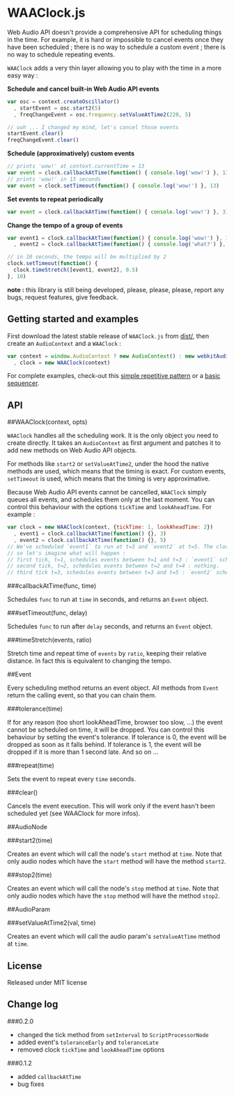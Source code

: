 WAAClock.js
=============

Web Audio API doesn't provide a comprehensive API for scheduling things in the time. For example, it is hard or impossible to cancel events once they have been scheduled ; there is no way to schedule a custom event ; there is no way to schedule repeating events.

`WAAClock` adds a very thin layer allowing you to play with the time in a more easy way :

**Schedule and cancel built-in Web Audio API events**

```javascript
var osc = context.createOscillator()
  , startEvent = osc.start2(5)
  , freqChangeEvent = osc.frequency.setValueAtTime2(220, 5)

// uuh ... I changed my mind, let's cancel those events
startEvent.clear()
freqChangeEvent.clear()
```

**Schedule (approximatively) custom events**

```javascript
// prints 'wow!' at context.currentTime = 13
var event = clock.callbackAtTime(function() { console.log('wow!') }, 13)
// prints 'wow!' in 13 seconds
var event = clock.setTimeout(function() { console.log('wow!') }, 13)
```

**Set events to repeat periodically**

```javascript
var event = clock.callbackAtTime(function() { console.log('wow!') }, 3).repeat(2)
```

**Change the tempo of a group of events**

```javascript
var event1 = clock.callbackAtTime(function() { console.log('wow!') }, 1).repeat(2)
  , event2 = clock.callbackAtTime(function() { console.log('what?') }, 2).repeat(2)

// in 10 seconds, the tempo will be multiplied by 2
clock.setTimeout(function() {
  clock.timeStretch([event1, event2], 0.5)
}, 10)
```

**note :** this library is still being developed, please, please, please, report any bugs, request features, give feedback.


Getting started and examples
-----------------------------

First download the latest stable release of `WAAClock.js` from [dist/](https://github.com/sebpiq/WAAClock.js/tree/master/dist), then create an `AudioContext` and a `WAAClock` :

```javascript
var context = window.AudioContext ? new AudioContext() : new webkitAudioContext()
  , clock = new WAAClock(context)
```

For complete examples, check-out this [simple repetitive pattern](http://sebpiq.github.io/WAAClock.js/tempoChange.html) or a [basic sequencer](http://sebpiq.github.io/WAAClock.js/beatSequence.html).

API
----

##WAAClock(context, opts)

`WAAClock` handles all the scheduling work. It is the only object you need to create directly.
It takes an `AudioContext` as first argument and patches it to add new methods on Web Audio API objects.

For methods like `start2` or `setValueAtTime2`, under the hood the native methods are used, which means that the timing is exact.
For custom events, `setTimeout` is used, which means that the timing is very approximative.

Because Web Audio API events cannot be cancelled, `WAAClock` simply queues all events, and schedules them only at the last moment.
You can control this behaviour with the options `tickTime` and `lookAheadTime`. For example :

```javascript
var clock = new WAAClock(context, {tickTime: 1, lookAheadTime: 2})
  , event1 = clock.callbackAtTime(function() {}, 3)
  , event2 = clock.callbackAtTime(function() {}, 5)
// We've scheduled `event1` to run at t=3 and `event2` at t=5. The clock ticks every 1 second,
// so let's imagine what will happen :
// first tick, t=1, schedules events between t=1 and t=3 : `event1` scheduled and can't be canceled anymore.
// second tick, t=2, schedules events between t=2 and t=4 : nothing.
// third tick t=3, schedules events between t=3 and t=5 : `event2` scheduled and can't be canceled anymore.
```

###callbackAtTime(func, time)

Schedules `func` to run at `time` in seconds, and returns an `Event` object.

###setTimeout(func, delay)

Schedules `func` to run after `delay` seconds, and returns an `Event` object.

###timeStretch(events, ratio)

Stretch time and repeat time of `events` by `ratio`, keeping their relative distance.
In fact this is equivalent to changing the tempo.

##Event

Every scheduling method returns an event object. All methods from `Event` return the calling event, so that you can chain them.

###tolerance(time)

If for any reason (too short lookAheadTime, browser too slow, ...) the event cannot be scheduled on time, it will be dropped.
You can control this behaviour by setting the event's tolerance.
If tolerance is 0, the event will be dropped as soon as it falls behind.
If tolerance is 1, the event will be dropped if it is more than 1 second late. And so on ...

###repeat(time)

Sets the event to repeat every `time` seconds.

###clear()

Cancels the event execution. This will work only if the event hasn't been scheduled yet (see WAAClock for more infos).

##AudioNode

###start2(time)

Creates an event which will call the node's `start` method at `time`.
Note that only audio nodes which have the `start` method will have the method `start2`.

###stop2(time)

Creates an event which will call the node's `stop` method at `time`.
Note that only audio nodes which have the `stop` method will have the method `stop2`.

##AudioParam

###setValueAtTime2(val, time)

Creates an event which will call the audio param's `setValueAtTime` method at `time`.

License
--------

Released under MIT license

Change log
-----------

###0.2.0

- changed the tick method from `setInterval` to `ScriptProcessorNode`
- added event's `toleranceEarly` and `toleranceLate`
- removed clock `tickTime` and `lookAheadTime` options

###0.1.2

- added `callbackAtTime`
- bug fixes


